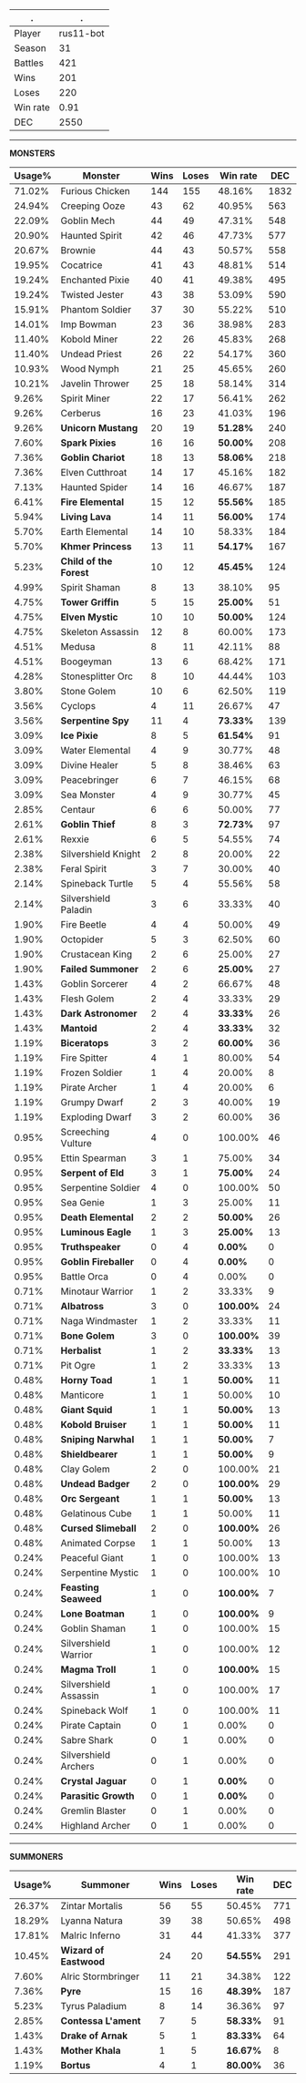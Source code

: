 .|.
|-|-
Player|rus11-bot
Season|31
Battles|421
Wins|201
Loses|220
Win rate|0.91
DEC|2550

---
**MONSTERS**

Usage%|Monster|Wins|Loses|Win rate|DEC|
-|-|-|-|-|-|
71.02%|Furious Chicken|144|155|48.16%|1832|
24.94%|Creeping Ooze|43|62|40.95%|563|
22.09%|Goblin Mech|44|49|47.31%|548|
20.90%|Haunted Spirit|42|46|47.73%|577|
20.67%|Brownie|44|43|50.57%|558|
19.95%|Cocatrice|41|43|48.81%|514|
19.24%|Enchanted Pixie|40|41|49.38%|495|
19.24%|Twisted Jester|43|38|53.09%|590|
15.91%|Phantom Soldier|37|30|55.22%|510|
14.01%|Imp Bowman|23|36|38.98%|283|
11.40%|Kobold Miner|22|26|45.83%|268|
11.40%|Undead Priest|26|22|54.17%|360|
10.93%|Wood Nymph|21|25|45.65%|260|
10.21%|Javelin Thrower|25|18|58.14%|314|
9.26%|Spirit Miner|22|17|56.41%|262|
9.26%|Cerberus|16|23|41.03%|196|
9.26%|**Unicorn Mustang**|20|19|**51.28%**|240|
7.60%|**Spark Pixies**|16|16|**50.00%**|208|
7.36%|**Goblin Chariot**|18|13|**58.06%**|218|
7.36%|Elven Cutthroat|14|17|45.16%|182|
7.13%|Haunted Spider|14|16|46.67%|187|
6.41%|**Fire Elemental**|15|12|**55.56%**|185|
5.94%|**Living Lava**|14|11|**56.00%**|174|
5.70%|Earth Elemental|14|10|58.33%|184|
5.70%|**Khmer Princess**|13|11|**54.17%**|167|
5.23%|**Child of the Forest**|10|12|**45.45%**|124|
4.99%|Spirit Shaman|8|13|38.10%|95|
4.75%|**Tower Griffin**|5|15|**25.00%**|51|
4.75%|**Elven Mystic**|10|10|**50.00%**|124|
4.75%|Skeleton Assassin|12|8|60.00%|173|
4.51%|Medusa|8|11|42.11%|88|
4.51%|Boogeyman|13|6|68.42%|171|
4.28%|Stonesplitter Orc|8|10|44.44%|103|
3.80%|Stone Golem|10|6|62.50%|119|
3.56%|Cyclops|4|11|26.67%|47|
3.56%|**Serpentine Spy**|11|4|**73.33%**|139|
3.09%|**Ice Pixie**|8|5|**61.54%**|91|
3.09%|Water Elemental|4|9|30.77%|48|
3.09%|Divine Healer|5|8|38.46%|63|
3.09%|Peacebringer|6|7|46.15%|68|
3.09%|Sea Monster|4|9|30.77%|45|
2.85%|Centaur|6|6|50.00%|77|
2.61%|**Goblin Thief**|8|3|**72.73%**|97|
2.61%|Rexxie|6|5|54.55%|74|
2.38%|Silvershield Knight|2|8|20.00%|22|
2.38%|Feral Spirit|3|7|30.00%|40|
2.14%|Spineback Turtle|5|4|55.56%|58|
2.14%|Silvershield Paladin|3|6|33.33%|40|
1.90%|Fire Beetle|4|4|50.00%|49|
1.90%|Octopider|5|3|62.50%|60|
1.90%|Crustacean King|2|6|25.00%|27|
1.90%|**Failed Summoner**|2|6|**25.00%**|27|
1.43%|Goblin Sorcerer|4|2|66.67%|48|
1.43%|Flesh Golem|2|4|33.33%|29|
1.43%|**Dark Astronomer**|2|4|**33.33%**|26|
1.43%|**Mantoid**|2|4|**33.33%**|32|
1.19%|**Biceratops**|3|2|**60.00%**|36|
1.19%|Fire Spitter|4|1|80.00%|54|
1.19%|Frozen Soldier|1|4|20.00%|8|
1.19%|Pirate Archer|1|4|20.00%|6|
1.19%|Grumpy Dwarf|2|3|40.00%|19|
1.19%|Exploding Dwarf|3|2|60.00%|36|
0.95%|Screeching Vulture|4|0|100.00%|46|
0.95%|Ettin Spearman|3|1|75.00%|34|
0.95%|**Serpent of Eld**|3|1|**75.00%**|24|
0.95%|Serpentine Soldier|4|0|100.00%|50|
0.95%|Sea Genie|1|3|25.00%|11|
0.95%|**Death Elemental**|2|2|**50.00%**|26|
0.95%|**Luminous Eagle**|1|3|**25.00%**|13|
0.95%|**Truthspeaker**|0|4|**0.00%**|0|
0.95%|**Goblin Fireballer**|0|4|**0.00%**|0|
0.95%|Battle Orca|0|4|0.00%|0|
0.71%|Minotaur Warrior|1|2|33.33%|9|
0.71%|**Albatross**|3|0|**100.00%**|24|
0.71%|Naga Windmaster|1|2|33.33%|11|
0.71%|**Bone Golem**|3|0|**100.00%**|39|
0.71%|**Herbalist**|1|2|**33.33%**|13|
0.71%|Pit Ogre|1|2|33.33%|13|
0.48%|**Horny Toad**|1|1|**50.00%**|11|
0.48%|Manticore|1|1|50.00%|10|
0.48%|**Giant Squid**|1|1|**50.00%**|13|
0.48%|**Kobold Bruiser**|1|1|**50.00%**|11|
0.48%|**Sniping Narwhal**|1|1|**50.00%**|7|
0.48%|**Shieldbearer**|1|1|**50.00%**|9|
0.48%|Clay Golem|2|0|100.00%|21|
0.48%|**Undead Badger**|2|0|**100.00%**|29|
0.48%|**Orc Sergeant**|1|1|**50.00%**|13|
0.48%|Gelatinous Cube|1|1|50.00%|11|
0.48%|**Cursed Slimeball**|2|0|**100.00%**|26|
0.48%|Animated Corpse|1|1|50.00%|13|
0.24%|Peaceful Giant|1|0|100.00%|13|
0.24%|Serpentine Mystic|1|0|100.00%|10|
0.24%|**Feasting Seaweed**|1|0|**100.00%**|7|
0.24%|**Lone Boatman**|1|0|**100.00%**|9|
0.24%|Goblin Shaman|1|0|100.00%|15|
0.24%|Silvershield Warrior|1|0|100.00%|12|
0.24%|**Magma Troll**|1|0|**100.00%**|15|
0.24%|Silvershield Assassin|1|0|100.00%|17|
0.24%|Spineback Wolf|1|0|100.00%|11|
0.24%|Pirate Captain|0|1|0.00%|0|
0.24%|Sabre Shark|0|1|0.00%|0|
0.24%|Silvershield Archers|0|1|0.00%|0|
0.24%|**Crystal Jaguar**|0|1|**0.00%**|0|
0.24%|**Parasitic Growth**|0|1|**0.00%**|0|
0.24%|Gremlin Blaster|0|1|0.00%|0|
0.24%|Highland Archer|0|1|0.00%|0|

---
**SUMMONERS**

Usage%|Summoner|Wins|Loses|Win rate|DEC|
-|-|-|-|-|-|
26.37%|Zintar Mortalis|56|55|50.45%|771|
18.29%|Lyanna Natura|39|38|50.65%|498|
17.81%|Malric Inferno|31|44|41.33%|377|
10.45%|**Wizard of Eastwood**|24|20|**54.55%**|291|
7.60%|Alric Stormbringer|11|21|34.38%|122|
7.36%|**Pyre**|15|16|**48.39%**|187|
5.23%|Tyrus Paladium|8|14|36.36%|97|
2.85%|**Contessa L'ament**|7|5|**58.33%**|91|
1.43%|**Drake of Arnak**|5|1|**83.33%**|64|
1.43%|**Mother Khala**|1|5|**16.67%**|8|
1.19%|**Bortus**|4|1|**80.00%**|36|
